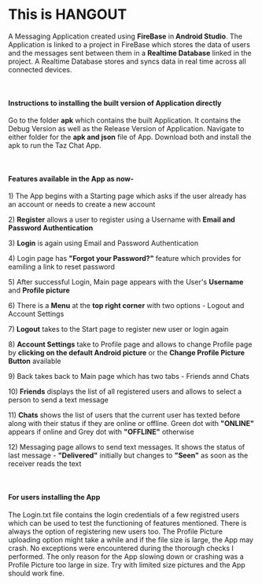 <h1> This is HANGOUT</h1>
<p> A Messaging Application created using <b>FireBase</b> in<b> Android Studio</b>.
The Application is linked to a project in FireBase which stores the data of users and the messages sent between them in a <b>Realtime Database</b> linked in the project. A Realtime Database stores and syncs data in real time across all connected devices. </p>
<br>
<h4> Instructions to installing the built version of Application directly</h4>
<p> Go to the folder <b>apk</b> which contains the built Application. It contains the Debug Version as well as the Release Version of Application. Navigate to either folder for the <b>apk and json</b> file of App. Download both and install the apk to run the Taz Chat App. </p>
<br>
<h4> Features available in the App as now- </h4>
<p> 1) The App begins with a Starting page which asks if the user already has an account or needs to create a new account</p>
<p> 2) <b>Register</b> allows a user to register using a Username with <b>Email and Password Authentication</b> </p>
<p> 3) <b>Login</b> is again using Email and Password Authentication </p>
<p> 4) Login page has <b>"Forgot your Password?"</b> feature which provides for eamiling a link to reset password</p>
<p> 5) After successful Login, Main page appears with the User's <b>Username</b> and <b>Profile picture</b></p>
<p> 6) There is a <b>Menu</b> at the <b>top right corner</b> with two options - Logout and Account Settings</p>
<p> 7) <b>Logout</b> takes to the Start page to register new user or login again</p>
<p> 8) <b>Account Settings</b> take to Profile page and allows to change Profile page by <b>clicking on the default Android picture</b> or the <b>Change Profile Picture Button</b> available</p>
<p> 9) Back takes back to Main page which has two tabs - Friends annd Chats</p>
<p> 10) <b>Friends</b> displays the list of all registered users and allows to select a person to send a text message</p>
<p> 11) <b>Chats</b> shows the list of users that the current user has texted before along with their status if they are online or offline. Green dot with <b>"ONLINE"</b> appears if online and Grey dot with <b>"OFFLINE"</b> otherwise</p>
<p> 12) Messaging page allows to send text messages. It shows the status of last message - <b>"Delivered"</b> initially but changes to <b>"Seen"</b> as soon as the receiver reads the text</p>

<br>
<h4> For users installing the App </h4>
<p> The Login.txt file contains the login credentials of a few registred users which can be used to test the functioning of features mentioned. There is always the option of registering new users too.
The Profile Picture uploading option might take a while and if the file size is large, the App may crash. No exceptions were encountered during the thorough checks I performed. The only reason for the App slowing down or crashing was a Profile Picture too large in size. Try with limited size pictures and the App should work fine.</p>

